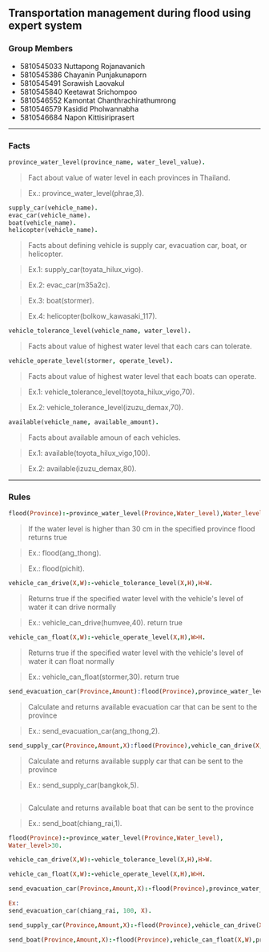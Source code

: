 
## Transportation management during flood using expert system

### Group Members
- 5810545033  Nuttapong   Rojanavanich
- 5810545386  Chayanin		Punjakunaporn
- 5810545491  Sorawish		Laovakul
- 5810545840  Keetawat		Srichompoo
- 5810546552  Kamontat		Chanthrachirathumrong
- 5810546579  Kasidid		  Pholwannabha
- 5810546684  Napon		    Kittisiriprasert

---

### Facts

```prolog
province_water_level(province_name, water_level_value).
```
> Fact about value of water level in each provinces in Thailand.

> Ex.: province_water_level(phrae,3).

```prolog
supply_car(vehicle_name).
evac_car(vehicle_name).
boat(vehicle_name).
helicopter(vehicle_name).
```
> Facts about defining vehicle is supply car, evacuation car, boat, or helicopter.

> Ex.1: supply_car(toyata_hilux_vigo).

> Ex.2: evac_car(m35a2c).

> Ex.3: boat(stormer).

> Ex.4: helicopter(bolkow_kawasaki_117).

```prolog
vehicle_tolerance_level(vehicle_name, water_level).
```
> Facts about value of highest water level that each cars can tolerate.

```prolog
vehicle_operate_level(stormer, operate_level).
```
> Facts about value of highest water level that each boats can operate.

> Ex.1: vehicle_tolerance_level(toyota_hilux_vigo,70).

> Ex.2: vehicle_tolerance_level(izuzu_demax,70).

```prolog
available(vehicle_name, available_amount).
```
> Facts about available amoun of each vehicles.

> Ex.1: available(toyota_hilux_vigo,100).

> Ex.2: available(izuzu_demax,80).

---

### Rules

```prolog
flood(Province):-province_water_level(Province,Water_level),Water_level>30.
```
> If the water level is higher than 30 cm in the specified province flood returns true

> Ex.: flood(ang_thong).

> Ex.: flood(pichit).
```prolog
vehicle_can_drive(X,W):-vehicle_tolerance_level(X,H),H>W.
```
> Returns true if the specified water level with the vehicle's level of water it can drive normally

> Ex.: vehicle_can_drive(humvee,40).
return true
```prolog
vehicle_can_float(X,W):-vehicle_operate_level(X,H),W>H.
```
> Returns true if the specified water level with the vehicle's level of water it can float normally

> Ex.: vehicle_can_float(stormer,30).
return true
```prolog
send_evacuation_car(Province,Amount):flood(Province),province_water_level(Province,W),evac_car(X),vehicle_can_drive(X,W),available(X,N),N>Amount.
```
> Calculate and returns available evacuation car that can be sent to the province

> Ex.: send_evacuation_car(ang_thong,2).
```prolog
send_supply_car(Province,Amount,X):flood(Province),vehicle_can_drive(X,W),supply_car(X),province_water_level(Province,W),available(X,N),N>Amount.
```
> Calculate and returns available supply car that can be sent to the province

> Ex.: send_supply_car(bangkok,5).
```prolog send_boat(Province,Amount,X):flood(Province),vehicle_can_float(X,W),province_water_level(Province,W),boat(X),available(X,N),N>Amount.
```
> Calculate and returns available boat that can be sent to the province

> Ex.: send_boat(chiang_rai,1).

```prolog
flood(Province):-province_water_level(Province,Water_level),
Water_level>30.
```
```prolog
vehicle_can_drive(X,W):-vehicle_tolerance_level(X,H),H>W.
```
```prolog
vehicle_can_float(X,W):-vehicle_operate_level(X,H),W>H.
```
```prolog
send_evacuation_car(Province,Amount,X):-flood(Province),province_water_level(Province,W),evac_car(X),vehicle_can_drive(X,W),available(X,N),N>Amount.

Ex:
send_evacuation_car(chiang_rai, 100, X).
```
```prolog
send_supply_car(Province,Amount,X):-flood(Province),vehicle_can_drive(X,W),supply_car(X),province_water_level(Province,W),available(X,N),N>Amount.
```
```prolog
send_boat(Province,Amount,X):-flood(Province),vehicle_can_float(X,W),province_water_level(Province,W),boat(X),available(X,N),N>Amount.
```
